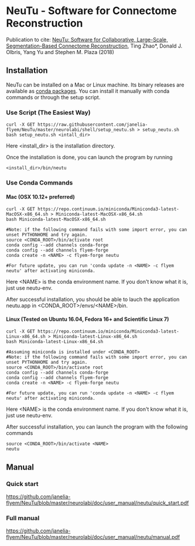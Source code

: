 NeuTu - Software for Connectome Reconstruction
=====

<!--[![Build Status](https://drone.io/github.com/janelia-flyem/NeuTu/status.png)](https://drone.io/github.com/janelia-flyem/NeuTu/latest)-->

Publication to cite: [NeuTu: Software for Collaborative, Large-Scale, Segmentation-Based Connectome Reconstruction](https://doi.org/10.3389/fncir.2018.00101), Ting Zhao*, Donald J. Olbris, Yang Yu and Stephen M. Plaza (2018)

## Installation

NeuTu can be installed on a Mac or Linux machine. Its binary releases are available as [conda packages](https://anaconda.org/flyem-forge/neutu). You can install it manually with conda commands or through the setup script.

### Use Script (The Easiest Way)

    curl -X GET https://raw.githubusercontent.com/janelia-flyem/NeuTu/master/neurolabi/shell/setup_neutu.sh > setup_neutu.sh
    bash setup_neutu.sh <intall_dir>
    
Here <install_dir> is the installation directory. 

Once the installation is done, you can launch the program by running

    <install_dir>/bin/neutu

### Use Conda Commands

#### Mac (OSX 10.12+ preferred)
    curl -X GET https://repo.continuum.io/miniconda/Miniconda3-latest-MacOSX-x86_64.sh > Miniconda-latest-MacOSX-x86_64.sh
    bash Miniconda-latest-MacOSX-x86_64.sh
    
    #Note: if the following command fails with some import error, you can unset PYTHONHOME and try again.
    source <CONDA_ROOT>/bin/activate root
    conda config --add channels conda-forge
    conda config --add channels flyem-forge
    conda create -n <NAME> -c flyem-forge neutu
    
    #For future update, you can run 'conda update -n <NAME> -c flyem neutu' after activating miniconda.
  
Here \<NAME\> is the conda environment name. If you don't know what it is, just use neutu-env.

After successful installation, you should be able to lauch the application neutu.app in \<CONDA_ROOT\>/envs/\<NAME\>/bin.

#### Linux (Tested on Ubuntu 16.04, Fedora 16+ and Scientific Linux 7)
    curl -X GET https://repo.continuum.io/miniconda/Miniconda3-latest-Linux-x86_64.sh > Miniconda-latest-Linux-x86_64.sh
    bash Miniconda-latest-Linux-x86_64.sh
    
    #Assuming miniconda is installed under <CONDA_ROOT>
    #Note: if the following command fails with some import error, you can unset PYTHONHOME and try again.
    source <CONDA_ROOT>/bin/activate root
    conda config --add channels conda-forge
    conda config --add channels flyem-forge
    conda create -n <NAME> -c flyem-forge neutu
    
    #For future update, you can run 'conda update -n <NAME> -c flyem neutu' after activating miniconda.
  
Here \<NAME\> is the conda environment name. If you don't know what it is, just use neutu-env.

After successful installation, you can launch the program with the following commands

    source <CONDA_ROOT>/bin/activate <NAME>
    neutu 
 

## Manual

### Quick start
https://github.com/janelia-flyem/NeuTu/blob/master/neurolabi/doc/user_manual/neutu/quick_start.pdf

### Full manual

https://github.com/janelia-flyem/NeuTu/blob/master/neurolabi/doc/user_manual/neutu/manual.pdf

